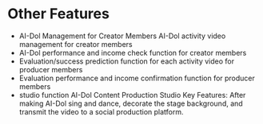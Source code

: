 # Other Features

* AI-Dol Management for Creator Members AI-Dol activity video management for creator members&#x20;
* AI-Dol performance and income check function for creator members&#x20;
* Evaluation/success prediction function for each activity video for producer members&#x20;
* Evaluation performance and income confirmation function for producer members
* studio function AI-Dol Content Production Studio Key Features: After making AI-Dol sing and dance, decorate the stage background, and transmit the video to a social production platform.
